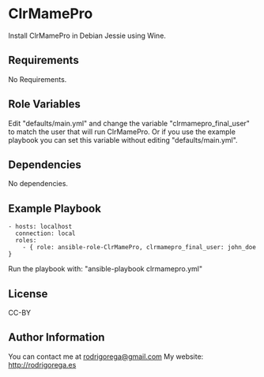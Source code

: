 ClrMamePro
=========

Install ClrMamePro in Debian Jessie using Wine.

Requirements
------------

No Requirements.

Role Variables
--------------

Edit "defaults/main.yml" and change the variable "clrmamepro_final_user" to match the user that will run ClrMamePro. Or if you use the example playbook you can set this variable without editing "defaults/main.yml".

Dependencies
------------

No dependencies.

Example Playbook
----------------

    - hosts: localhost
      connection: local
      roles:
        - { role: ansible-role-ClrMamePro, clrmamepro_final_user: john_doe }

Run the playbook with: "ansible-playbook clrmamepro.yml"

License
-------

CC-BY

Author Information
------------------

You can contact me at rodrigorega@gmail.com
My website: http://rodrigorega.es
